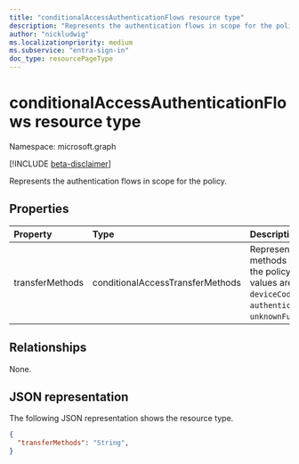 ```yaml
---
title: "conditionalAccessAuthenticationFlows resource type"
description: "Represents the authentication flows in scope for the policy."
author: "nickludwig"
ms.localizationpriority: medium
ms.subservice: "entra-sign-in"
doc_type: resourcePageType
---
```


# conditionalAccessAuthenticationFlows resource type

Namespace: microsoft.graph

[!INCLUDE [beta-disclaimer](../../includes/beta-disclaimer.md)]

Represents the authentication flows in scope for the policy.

## Properties

|Property|Type|Description|
|:---|:---|:---|
|transferMethods|conditionalAccessTransferMethods|Represents the transfer methods in scope for the policy. The possible values are: `none`, `deviceCodeFlow`, `authenticationTransfer`, `unknownFutureValue`.|

## Relationships

None.

## JSON representation

The following JSON representation shows the resource type.

<!-- {
  "blockType": "resource",
  "@odata.type": "microsoft.graph.conditionalAccessAuthenticationFlows"
}-->
``` json
{
  "transferMethods": "String",
}
```
